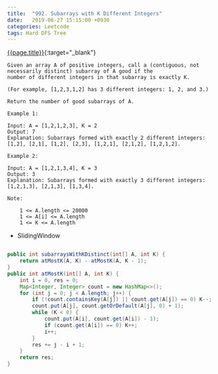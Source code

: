```yaml
---
title:  "992. Subarrays with K Different Integers"
date:   2019-06-27 15:15:00 +0930
categories: Leetcode
tags: Hard DFS Tree
---
```


[{{page.title}}](https://leetcode.com/problems/subarrays-with-k-different-integers/){:target="_blank"}

    Given an array A of positive integers, call a (contiguous, not necessarily distinct) subarray of A good if the
    number of different integers in that subarray is exactly K.

    (For example, [1,2,3,1,2] has 3 different integers: 1, 2, and 3.)

    Return the number of good subarrays of A.

    Example 1:

    Input: A = [1,2,1,2,3], K = 2
    Output: 7
    Explanation: Subarrays formed with exactly 2 different integers: [1,2], [2,1], [1,2], [2,3], [1,2,1], [2,1,2], [1,2,1,2].

    Example 2:

    Input: A = [1,2,1,3,4], K = 3
    Output: 3
    Explanation: Subarrays formed with exactly 3 different integers: [1,2,1,3], [2,1,3], [1,3,4].

    Note:

        1 <= A.length <= 20000
        1 <= A[i] <= A.length
        1 <= K <= A.length

* SlidingWindow

```java

public int subarraysWithKDistinct(int[] A, int K) {
    return atMostK(A, K) - atMostK(A, K - 1);
}
public int atMostK(int[] A, int K) {
    int i = 0, res = 0;
    Map<Integer, Integer> count = new HashMap<>();
    for (int j = 0; j < A.length; j++) {
        if (!count.containsKey(A[j]) || count.get(A[j]) == 0) K--;
        count.put(A[j], count.getOrDefault(A[j], 0) + 1);
        while (K < 0) {
            count.put(A[i], count.get(A[i]) - 1);
            if (count.get(A[i]) == 0) K++;
            i++;
        }
        res += j - i + 1;
    }
    return res;
}
```
